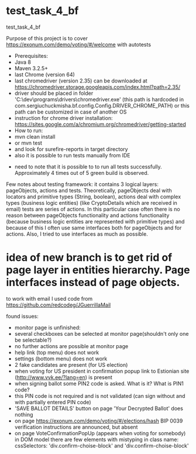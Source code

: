 # test_task_4_bf
test_task_4_bf

Purpose of this project is to cover https://exonum.com/demo/voting/#/welcome with autotests

 - Prerequisites:
  - Java 8
  - Maven 3.2.5+
  - last Chrome (version 64)
  - last chromedriver (version 2.35) can be downloaded at https://chromedriver.storage.googleapis.com/index.html?path=2.35/
   - driver should be placed in folder 'C:\dev\programs\drivers\chromedriver.exe' (this path is hardcoded in com.sergiuchuckmisha.bf.config.Config.DRIVER_CHROME_PATH) or this path can be customized in case of another OS
  - instruction for chrome driver installation: https://sites.google.com/a/chromium.org/chromedriver/getting-started
 - How to run:
  - mvn clean install
  - or mvn test
  - and look for surefire-reports in target directory
  - also it is possible to run tests manually from IDE

  * need to note that it is possible to to run all tests successfully. Approximately 4 times out of 5 green build is observed.

  Few notes about testing framework: it contains 3 logical layers: pageObjects, actions and tests.
  Theoretically, pageObjects deal with locators and primitive types (String, boolean),
  actions deal with complex types (business logic entities) (like CryptoDetails which are received in email)
  tests are series of actions.
  In this particular case often there is no reason between pageObjects functionality and actions functionality (because business logic entities are represented with primitive types)
  and because of this I often use same interfaces both for pageObjects and for actions.
  Also, I tried to use interfaces as much as possible.

  # idea of new branch is to get rid of page layer in entities hierarchy. Page interfaces instead of page objects.

  to work with email I used code from https://github.com/redcodeg/JGuerrillaMail


found issues:
 - monitor page is unfinished:
  - several checkboxes can be selected at monitor page(shouldn't only one be selectable?)
  - no further actions are possible at monitor page
 - help link (top menu) does not work
 - settings (bottom menu) does not work
 - 2 fake candidates are present (for US election)
 - when voting for US president in confirmation popup link to Estionian site (http://www.vvk.ee/?lang=en) is present
 - when signing ballot some PIN2 code is asked. What is it? What is PIN1 code?
  - this PIN code is not required and is not validated (can sign without and with partially entered PIN code)
 - 'SAVE BALLOT DETAILS' button on page 'Your Decrypted Ballot' does nothing
 - on page https://exonum.com/demo/voting/#/elections/hash BIP 0039 verification instructions are announced, but absent
 - on page VoteConfirmationPopUp (appears when voting for somebody) in DOM model there are few elements with mistyping in class name:
 cssSelectors: 'div.confirm-choise-block' and 'div.confirm-choise-block'
